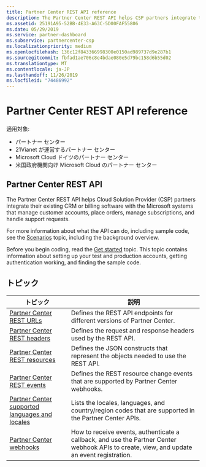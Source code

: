 ```yaml
---
title: Partner Center REST API reference
description: The Partner Center REST API helps CSP partners integrate their existing CRM or billing software with the Microsoft systems that manage customer accounts, place orders, manage subscriptions, and handle support requests.
ms.assetid: 25191A95-52BB-4E33-A63C-5D00FAF55806
ms.date: 05/29/2019
ms.service: partner-dashboard
ms.subservice: partnercenter-csp
ms.localizationpriority: medium
ms.openlocfilehash: 136c12f843366998300e0150ad989737d9e287b1
ms.sourcegitcommit: fbfad1ae706c8e4bdae080e5d79bc158d6b55d02
ms.translationtype: MT
ms.contentlocale: ja-JP
ms.lasthandoff: 11/26/2019
ms.locfileid: "74486992"
---
```

# <a name="partner-center-rest-api-reference"></a>Partner Center REST API reference

適用対象:

- パートナー センター
- 21Vianet が運営するパートナー センター
- Microsoft Cloud ドイツのパートナー センター
- 米国政府機関向け Microsoft Cloud のパートナー センター

## <a name="partner-center-rest-api"></a>Partner Center REST API

The Partner Center REST API helps Cloud Solution Provider (CSP) partners integrate their existing CRM or billing software with the Microsoft systems that manage customer accounts, place orders, manage subscriptions, and handle support requests.

For more information about what the API can do, including sample code, see the [Scenarios](scenarios.md) topic, including the background overview.

Before you begin coding, read the [Get started](get-started.md) topic. This topic contains information about setting up your test and production accounts, getting authentication working, and finding the sample code.

## <a name="topics"></a>トピック

| トピック | 説明 |
| ----- | ----------- |
| [Partner Center REST URLs](partner-center-rest-urls.md) | Defines the REST API endpoints for different versions of Partner Center. |
| [Partner Center REST headers](headers.md) | Defines the request and response headers used by the REST API. |
| [Partner Center REST resources](partner-center-rest-resources.md) | Defines the JSON constructs that represent the objects needed to use the REST API. |
| [Partner Center REST events](partner-center-webhook-events.md) | Defines the REST resource change events that are supported by Partner Center webhooks. |
| [Partner Center supported languages and locales](partner-center-supported-languages-and-locales.md) | Lists the locales, languages, and country/region codes that are supported in the Partner Center APIs. |
| [Partner Center webhooks](partner-center-webhooks.md) | How to receive events, authenticate a callback, and use the Partner Center webhook APIs to create, view, and update an event registration. |